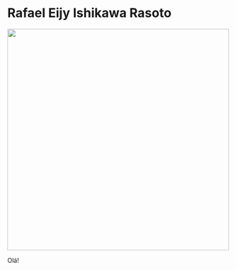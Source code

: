 <h1> Rafael Eijy Ishikawa Rasoto </h1>

<img src="https://media.licdn.com/dms/image/D4D03AQEdxeGRPdBbMA/profile-displayphoto-shrink_800_800/0/1686881061391?e=1692230400&v=beta&t=73-xJdhuwAm_984GoM18TTICQ0IAp6zb689Lh3QgPOA" width = 500px/>

Olá! 

<!--
**IshikawaRasoto/IshikawaRasoto** is a ✨ _special_ ✨ repository because its `README.md` (this file) appears on your GitHub profile.

Here are some ideas to get you started:

- 🔭 I’m currently working on ...
- 🌱 I’m currently learning ...
- 👯 I’m looking to collaborate on ...
- 🤔 I’m looking for help with ...
- 💬 Ask me about ...
- 📫 How to reach me: ...
- 😄 Pronouns: ...
- ⚡ Fun fact: ...
-->
